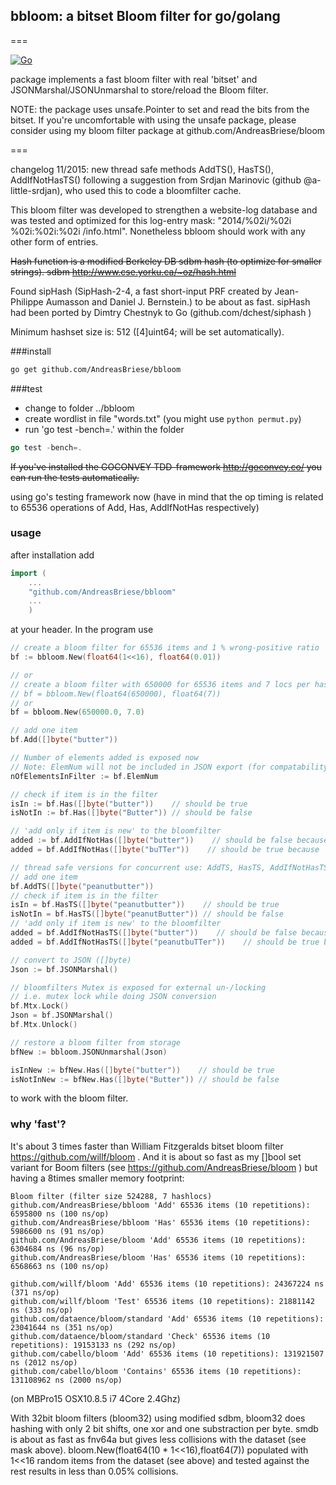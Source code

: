 ## bbloom: a bitset Bloom filter for go/golang

===

[![Go](https://github.com/AndreasBriese/bbloom/actions/workflows/go.yml/badge.svg)](https://github.com/AndreasBriese/bbloom/actions/workflows/go.yml)

package implements a fast bloom filter with real 'bitset' and JSONMarshal/JSONUnmarshal to store/reload the Bloom filter. 

NOTE: the package uses unsafe.Pointer to set and read the bits from the bitset. If you're uncomfortable with using the unsafe package, please consider using my bloom filter package at github.com/AndreasBriese/bloom

===

changelog 11/2015: new thread safe methods AddTS(), HasTS(), AddIfNotHasTS() following a suggestion from Srdjan Marinovic (github @a-little-srdjan), who used this to code a bloomfilter cache.  

This bloom filter was developed to strengthen a website-log database and was tested and optimized for this log-entry mask: "2014/%02i/%02i %02i:%02i:%02i /info.html". 
Nonetheless bbloom should work with any other form of entries. 

~~Hash function is a modified Berkeley DB sdbm hash (to optimize for smaller strings). sdbm  http://www.cse.yorku.ca/~oz/hash.html~~

Found sipHash (SipHash-2-4, a fast short-input PRF created by Jean-Philippe Aumasson and Daniel J. Bernstein.) to be about as fast. sipHash had been ported by Dimtry Chestnyk to Go (github.com/dchest/siphash )

Minimum hashset size is: 512 ([4]uint64; will be set automatically). 

###install

```sh
go get github.com/AndreasBriese/bbloom
```

###test
+ change to folder ../bbloom 
+ create wordlist in file "words.txt" (you might use `python permut.py`)
+ run 'go test -bench=.' within the folder

```go
go test -bench=.
```

~~If you've installed the GOCONVEY TDD-framework http://goconvey.co/ you can run the tests automatically.~~

using go's testing framework now (have in mind that the op timing is related to 65536 operations of Add, Has, AddIfNotHas respectively)

### usage

after installation add

```go
import (
	...
	"github.com/AndreasBriese/bbloom"
	...
	)
```

at your header. In the program use

```go
// create a bloom filter for 65536 items and 1 % wrong-positive ratio 
bf := bbloom.New(float64(1<<16), float64(0.01))

// or 
// create a bloom filter with 650000 for 65536 items and 7 locs per hash explicitly
// bf = bbloom.New(float64(650000), float64(7))
// or
bf = bbloom.New(650000.0, 7.0)

// add one item
bf.Add([]byte("butter"))

// Number of elements added is exposed now 
// Note: ElemNum will not be included in JSON export (for compatability to older version)
nOfElementsInFilter := bf.ElemNum

// check if item is in the filter
isIn := bf.Has([]byte("butter"))    // should be true
isNotIn := bf.Has([]byte("Butter")) // should be false

// 'add only if item is new' to the bloomfilter
added := bf.AddIfNotHas([]byte("butter"))    // should be false because 'butter' is already in the set
added = bf.AddIfNotHas([]byte("buTTer"))    // should be true because 'buTTer' is new

// thread safe versions for concurrent use: AddTS, HasTS, AddIfNotHasTS
// add one item
bf.AddTS([]byte("peanutbutter"))
// check if item is in the filter
isIn = bf.HasTS([]byte("peanutbutter"))    // should be true
isNotIn = bf.HasTS([]byte("peanutButter")) // should be false
// 'add only if item is new' to the bloomfilter
added = bf.AddIfNotHasTS([]byte("butter"))    // should be false because 'peanutbutter' is already in the set
added = bf.AddIfNotHasTS([]byte("peanutbuTTer"))    // should be true because 'penutbuTTer' is new

// convert to JSON ([]byte) 
Json := bf.JSONMarshal()

// bloomfilters Mutex is exposed for external un-/locking
// i.e. mutex lock while doing JSON conversion
bf.Mtx.Lock()
Json = bf.JSONMarshal()
bf.Mtx.Unlock()

// restore a bloom filter from storage 
bfNew := bbloom.JSONUnmarshal(Json)

isInNew := bfNew.Has([]byte("butter"))    // should be true
isNotInNew := bfNew.Has([]byte("Butter")) // should be false

```

to work with the bloom filter.

### why 'fast'? 

It's about 3 times faster than William Fitzgeralds bitset bloom filter https://github.com/willf/bloom . And it is about so fast as my []bool set variant for Boom filters (see https://github.com/AndreasBriese/bloom ) but having a 8times smaller memory footprint: 

	
	Bloom filter (filter size 524288, 7 hashlocs)
	github.com/AndreasBriese/bbloom 'Add' 65536 items (10 repetitions): 6595800 ns (100 ns/op)
    github.com/AndreasBriese/bbloom 'Has' 65536 items (10 repetitions): 5986600 ns (91 ns/op)
	github.com/AndreasBriese/bloom 'Add' 65536 items (10 repetitions): 6304684 ns (96 ns/op)
	github.com/AndreasBriese/bloom 'Has' 65536 items (10 repetitions): 6568663 ns (100 ns/op)
	
	github.com/willf/bloom 'Add' 65536 items (10 repetitions): 24367224 ns (371 ns/op)
	github.com/willf/bloom 'Test' 65536 items (10 repetitions): 21881142 ns (333 ns/op)
	github.com/dataence/bloom/standard 'Add' 65536 items (10 repetitions): 23041644 ns (351 ns/op)
	github.com/dataence/bloom/standard 'Check' 65536 items (10 repetitions): 19153133 ns (292 ns/op)
	github.com/cabello/bloom 'Add' 65536 items (10 repetitions): 131921507 ns (2012 ns/op)
	github.com/cabello/bloom 'Contains' 65536 items (10 repetitions): 131108962 ns (2000 ns/op)

(on MBPro15 OSX10.8.5 i7 4Core 2.4Ghz)


With 32bit bloom filters (bloom32) using modified sdbm, bloom32 does hashing with only 2 bit shifts, one xor and one substraction per byte. smdb is about as fast as fnv64a but gives less collisions with the dataset (see mask above). bloom.New(float64(10 * 1<<16),float64(7)) populated with 1<<16 random items from the dataset (see above) and tested against the rest results in less than 0.05% collisions.   
